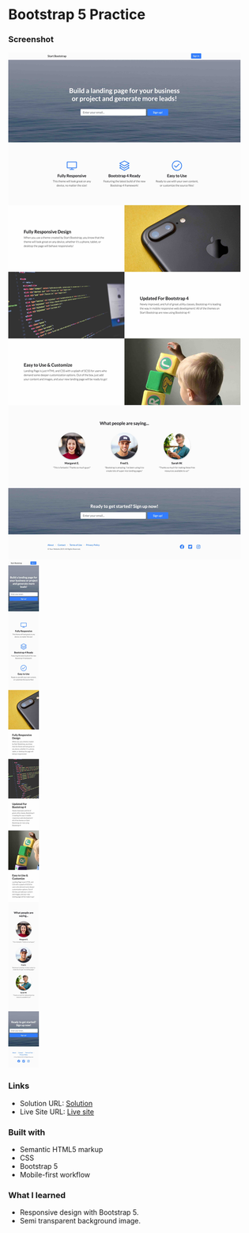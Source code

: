 # Bootstrap 5 Practice

### Screenshot

![](landing-page-(desktop).jpg)
![](landing-page-(mobile).jpg)

### Links

- Solution URL: [Solution](https://github.com/strandedorca/bootstrap-practice-1)
- Live Site URL: [Live site](https://strandedorca.github.io/bootstrap-practice-1/)

### Built with

- Semantic HTML5 markup
- CSS 
- Bootstrap 5
- Mobile-first workflow

### What I learned

- Responsive design with Bootstrap 5.
- Semi transparent background image.



